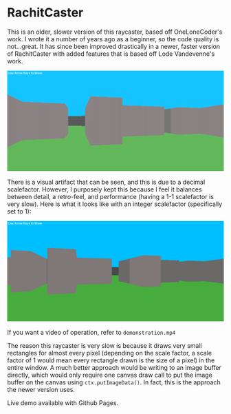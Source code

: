 # RachitCaster
This is an older, slower version of this raycaster, based off OneLoneCoder's work. I wrote it a number of years ago as a beginner, so the code quality is not...great. It has since been improved drastically in a newer, faster version of RachitCaster with added features that is based off Lode Vandevenne's work.

![Raycaster Output](demonstration.PNG)

There is a visual artifact that can be seen, and this is due to a decimal scalefactor. However, I purposely kept this because I feel it balances between detail, a retro-feel, and performance (having a 1-1 scalefactor is very slow). Here is what it looks like with an integer scalefactor (specifically set to 1):

![Raycaster Output](demonstration_without_artifact.PNG)

If you want a video of operation, refer to `demonstration.mp4`

The reason this raycaster is very slow is because it draws very small rectangles for almost every pixel (depending on the scale factor, a scale factor of 1 would mean every rectangle drawn is the size of a pixel) in the entire window. A much better approach would be writing to an image buffer directly, which would only require one canvas draw call to put the image buffer on the canvas using `ctx.putImageData()`. In fact, this is the approach the newer version uses.

Live demo available with Github Pages.
